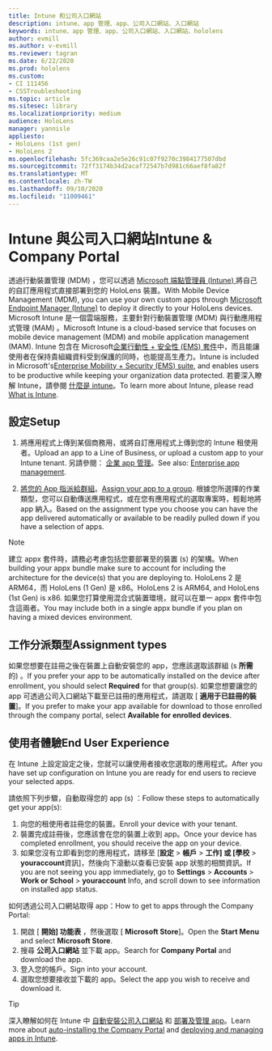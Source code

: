```yaml
---
title: Intune 和公司入口網站
description: intune、app 管理、app、公司入口網站、入口網站
keywords: intune、app 管理、app、公司入口網站、入口網站、hololens
author: evmill
ms.author: v-evmill
ms.reviewer: tagran
ms.date: 6/22/2020
ms.prod: hololens
ms.custom:
- CI 111456
- CSSTroubleshooting
ms.topic: article
ms.sitesec: library
ms.localizationpriority: medium
audience: HoloLens
manager: yannisle
appliesto:
- HoloLens (1st gen)
- HoloLens 2
ms.openlocfilehash: 5fc369caa2e5e26c91c07f9270c3984177507dbd
ms.sourcegitcommit: 72ff3174b34d2acaf72547b7d981c66aef8fa82f
ms.translationtype: MT
ms.contentlocale: zh-TW
ms.lasthandoff: 09/10/2020
ms.locfileid: "11009461"
---
```

# <span data-ttu-id="88048-104">Intune 與公司入口網站</span><span class="sxs-lookup"><span data-stu-id="88048-104">Intune & Company Portal</span></span>

<span data-ttu-id="88048-105">透過行動裝置管理 (MDM) ，您可以透過 [Microsoft 端點管理員 (Intune) ](https://docs.microsoft.com/intune/windows-holographic-for-business) 將自己的自訂應用程式直接部署到您的 HoloLens 裝置。</span><span class="sxs-lookup"><span data-stu-id="88048-105">With Mobile Device Management (MDM), you can use your own custom apps through [Microsoft Endpoint Manager (Intune)](https://docs.microsoft.com/intune/windows-holographic-for-business) to deploy it directly to your HoloLens devices.</span></span> <span data-ttu-id="88048-106">Microsoft Intune 是一個雲端服務，主要針對行動裝置管理 (MDM) 與行動應用程式管理 (MAM) 。</span><span class="sxs-lookup"><span data-stu-id="88048-106">Microsoft Intune is a cloud-based service that focuses on mobile device management (MDM) and mobile application management (MAM).</span></span> <span data-ttu-id="88048-107">Intune 包含在 Microsoft[企業行動性 + 安全性 (EMS) 套件](https://www.microsoft.com/microsoft-365/enterprise-mobility-security)中，而且能讓使用者在保持貴組織資料受到保護的同時，也能提高生產力。</span><span class="sxs-lookup"><span data-stu-id="88048-107">Intune is included in Microsoft's[Enterprise Mobility + Security (EMS) suite](https://www.microsoft.com/microsoft-365/enterprise-mobility-security), and enables users to be productive while keeping your organization data protected.</span></span> <span data-ttu-id="88048-108">若要深入瞭解 Intune，請參閱 [什麼是 intune](https://docs.microsoft.com/mem/intune/fundamentals/what-is-intune)。</span><span class="sxs-lookup"><span data-stu-id="88048-108">To learn more about Intune, please read [What is Intune](https://docs.microsoft.com/mem/intune/fundamentals/what-is-intune).</span></span>

## <span data-ttu-id="88048-109">設定</span><span class="sxs-lookup"><span data-stu-id="88048-109">Setup</span></span>

1. <span data-ttu-id="88048-110">將應用程式上傳到某個商務用，或將自訂應用程式上傳到您的 Intune 租使用者。</span><span class="sxs-lookup"><span data-stu-id="88048-110">Upload an app to a Line of Business, or upload a custom app to your Intune tenant.</span></span> <span data-ttu-id="88048-111">另請參閱： [企業 app 管理](https://docs.microsoft.com/windows/client-management/mdm/enterprise-app-management)。</span><span class="sxs-lookup"><span data-stu-id="88048-111">See also: [Enterprise app management](https://docs.microsoft.com/windows/client-management/mdm/enterprise-app-management).</span></span>

2. <span data-ttu-id="88048-112">[將您的 App 指派給群組](https://docs.microsoft.com/mem/intune/apps/apps-deploy)。</span><span class="sxs-lookup"><span data-stu-id="88048-112">[Assign your app to a group](https://docs.microsoft.com/mem/intune/apps/apps-deploy).</span></span> <span data-ttu-id="88048-113">根據您所選擇的作業類型，您可以自動傳送應用程式，或在您有應用程式的選取專案時，輕鬆地將 app 納入。</span><span class="sxs-lookup"><span data-stu-id="88048-113">Based on the assignment type you choose you can have the app delivered automatically or available to be readily pulled down if you have a selection of apps.</span></span> 

> [!NOTE] 
> <span data-ttu-id="88048-114">建立 appx 套件時，請務必考慮包括您要部署至的裝置 (s) 的架構。</span><span class="sxs-lookup"><span data-stu-id="88048-114">When building your appx bundle make sure to account for including the architecture for the device(s) that you are deploying to.</span></span> <span data-ttu-id="88048-115">HoloLens 2 是 ARM64，而 HoloLens (1 Gen) 是 x86。</span><span class="sxs-lookup"><span data-stu-id="88048-115">HoloLens 2 is ARM64, and HoloLens (1st Gen) is x86.</span></span> <span data-ttu-id="88048-116">如果您打算使用混合式裝置環境，就可以在單一 appx 套件中包含這兩者。</span><span class="sxs-lookup"><span data-stu-id="88048-116">You may include both in a single appx bundle if you plan on having a mixed devices environment.</span></span>

## <span data-ttu-id="88048-117">工作分派類型</span><span class="sxs-lookup"><span data-stu-id="88048-117">Assignment types</span></span>

<span data-ttu-id="88048-118">如果您想要在註冊之後在裝置上自動安裝您的 app，您應該選取該群組 (s **所需** 的) 。</span><span class="sxs-lookup"><span data-stu-id="88048-118">If you prefer your app to be automatically installed on the device after enrollment, you should select **Required** for that group(s).</span></span>
<span data-ttu-id="88048-119">如果您想要讓您的 app 可透過公司入口網站下載至已註冊的應用程式，請選取 [ **適用于已註冊的裝置**]。</span><span class="sxs-lookup"><span data-stu-id="88048-119">If you prefer to make your app available for download to those enrolled through the company portal, select **Available for enrolled devices**.</span></span>


## <span data-ttu-id="88048-120">使用者體驗</span><span class="sxs-lookup"><span data-stu-id="88048-120">End User Experience</span></span>

<span data-ttu-id="88048-121">在 Intune 上設定設定之後，您就可以讓使用者接收您選取的應用程式。</span><span class="sxs-lookup"><span data-stu-id="88048-121">After you have set up configuration on Intune you are ready for end users to recieve your selected apps.</span></span>

<span data-ttu-id="88048-122">請依照下列步驟，自動取得您的 app (s) ：</span><span class="sxs-lookup"><span data-stu-id="88048-122">Follow these steps to automatically get your app(s):</span></span>
1. <span data-ttu-id="88048-123">向您的租使用者註冊您的裝置。</span><span class="sxs-lookup"><span data-stu-id="88048-123">Enroll your device with your tenant.</span></span> 
2. <span data-ttu-id="88048-124">裝置完成註冊後，您應該會在您的裝置上收到 app。</span><span class="sxs-lookup"><span data-stu-id="88048-124">Once your device has completed enrollment, you should receive the app on your device.</span></span> 
3. <span data-ttu-id="88048-125">如果您沒有立即看到您的應用程式，請移至 [**設定**  >  **帳戶**  >  **工作] 或 [學校**  >  **youraccount**資訊]，然後向下滾動以查看已安裝 app 狀態的相關資訊。</span><span class="sxs-lookup"><span data-stu-id="88048-125">If you are not seeing you app immediately, go to **Settings** > **Accounts** > **Work or School** > **youraccount** Info, and scroll down to see information on installed app status.</span></span>

<span data-ttu-id="88048-126">如何透過公司入口網站取得 app：</span><span class="sxs-lookup"><span data-stu-id="88048-126">How to get to apps through the Company Portal:</span></span>
1. <span data-ttu-id="88048-127">開啟 [ **開始] 功能表** ，然後選取 [ **Microsoft Store**]。</span><span class="sxs-lookup"><span data-stu-id="88048-127">Open the **Start Menu** and select **Microsoft Store**.</span></span> 
2. <span data-ttu-id="88048-128">搜尋 **公司入口網站** 並下載 app。</span><span class="sxs-lookup"><span data-stu-id="88048-128">Search for **Company Portal** and download the app.</span></span>
3. <span data-ttu-id="88048-129">登入您的帳戶。</span><span class="sxs-lookup"><span data-stu-id="88048-129">Sign into your account.</span></span>
4. <span data-ttu-id="88048-130">選取您想要接收並下載的 app。</span><span class="sxs-lookup"><span data-stu-id="88048-130">Select the app you wish to receive and download it.</span></span>

> [!Tip]
> <span data-ttu-id="88048-131">深入瞭解如何在 Intune 中 [自動安裝公司入口網站](https://docs.microsoft.com/mem/intune/apps/company-portal-app) 和 [部署及管理 app](https://docs.microsoft.com/mem/intune/fundamentals/windows-holographic-for-business#deploy-and-manage-apps)。</span><span class="sxs-lookup"><span data-stu-id="88048-131">Learn more about [auto-installing the Company Portal](https://docs.microsoft.com/mem/intune/apps/company-portal-app) and [deploying and managing apps in Intune](https://docs.microsoft.com/mem/intune/fundamentals/windows-holographic-for-business#deploy-and-manage-apps).</span></span>
